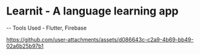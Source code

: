 # Learnit - A language learning app
-- Tools Used - Flutter, Firebase


https://github.com/user-attachments/assets/d086643c-c2a9-4b69-bb49-02a6b25b97b1

